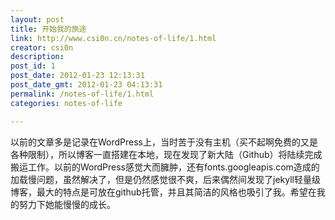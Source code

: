```yaml
---
layout: post
title: 开始我的旅途
link: http://www.csi0n.cn/notes-of-life/1.html
creator: csi0n
description: 
post_id: 1
post_date: 2012-01-23 12:13:31
post_date_gmt: 2012-01-23 04:13:31
permalink: /notes-of-life/1.html
categories: notes-of-life

---
```


以前的文章多是记录在WordPress上，当时苦于没有主机（买不起啊免费的又是各种限制），所以博客一直搭建在本地，现在发现了新大陆（Github）将陆续完成搬运工作。以前的WordPress感觉大而臃肿，还有fonts.googleapis.com造成的加载慢问题，虽然解决了，但是仍然感觉很不爽，后来偶然间发现了jekyll轻量级博客，最大的特点是可放在github托管，并且其简洁的风格也吸引了我。希望在我的努力下她能慢慢的成长。